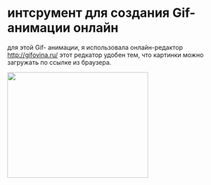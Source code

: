 # интсрумент для создания Gif-анимации онлайн

для этой Gif- анимации, я использовала онлайн-редактор http://gifovina.ru/
этот редкатор удобен тем, что картинки можно загружать по ссылке из браузера. 

<a href="http://gifovina.ru/-/guR0CR6rBaau7d26DocD19eJ"><img src="http://gifovina.ru/gif/f7b9096960c798b26c4463a2bda38ab5" width="320" height="240" /></a>
